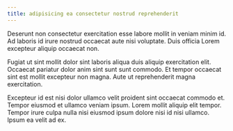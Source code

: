 ```yaml
---
title: adipisicing ea consectetur nostrud reprehenderit
---
```


Deserunt non consectetur exercitation esse labore mollit in veniam minim id. Ad laboris id irure nostrud occaecat aute nisi voluptate. Duis officia Lorem excepteur aliquip occaecat non.

Fugiat ut sint mollit dolor sint laboris aliqua duis aliquip exercitation elit. Occaecat pariatur dolor anim sint sunt sunt commodo. Et tempor occaecat sint est mollit excepteur non magna. Aute ut reprehenderit magna exercitation.

Excepteur id est nisi dolor ullamco velit proident sint occaecat commodo et. Tempor eiusmod et ullamco veniam ipsum. Lorem mollit aliquip elit tempor. Tempor irure culpa nulla nisi eiusmod ipsum dolore nisi id nisi ullamco. Ipsum ea velit ad ex.